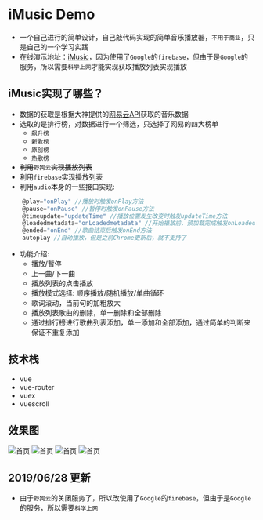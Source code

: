 # iMusic Demo
* 一个自己进行的简单设计，自己敲代码实现的简单音乐播放器，`不用于商业`，只是自己的一个学习实践
* 在线演示地址：[iMusic](https://y-unfettered.github.io/iMusicShow/)，因为使用了`Google`的`firebase`，但由于是`Google`的服务，所以需要`科学上网`才能实现获取播放列表实现播放

## iMusic实现了哪些？
* 数据的获取是根据大神提供的[网易云API](https://github.com/Binaryify/NeteaseCloudMusicApi)获取的音乐数据
* 选取的是排行榜，对数据进行一个筛选，只选择了网易的四大榜单
    *   `飙升榜`
    *   `新歌榜`
    *   `原创榜`
    *   `热歌榜`
* ~~利用`野狗云`实现播放列表~~
* 利用`firebase`实现播放列表
* 利用`audio`本身的一些接口实现: 
```javascript
    @play="onPlay" //播放时触发onPlay方法
    @pause="onPause" //暂停时触发onPause方法
    @timeupdate="updateTime" //播放位置发生改变时触发updateTime方法
    @loadedmetadata="onLoadedmetadata" //开始播放前，预加载完成触发onLoadedmetadata方法
    @ended="onEnd" //歌曲结束后触发onEnd方法
    autoplay //自动播放，但是之前Chrome更新后，就不支持了
```
* 功能介绍:
    * 播放/暂停
    * 上一曲/下一曲
    * 播放列表的点击播放
    * 播放模式选择: 顺序播放/随机播放/单曲循环
    * 歌词滚动，当前句的加粗放大
    * 播放列表歌曲的删除，单一删除和全部删除
    * 通过排行榜进行歌曲列表添加，单一添加和全部添加，通过简单的判断来保证不重复添加

## 技术栈
* vue
* vue-router
* vuex
* vuescroll

## 效果图

![首页](./src/assets/img/imusic-home.jpg)
![首页](./src/assets/img/imusic-list.jpg)
![首页](./src/assets/img/imusic-player1.jpg)
![首页](./src/assets/img/imusic-player2.jpg)

## 2019/06/28 更新
* 由于`野狗云`的关闭服务了，所以改使用了`Google`的`firebase`，但由于是`Google`的服务，所以需要`科学上网`
